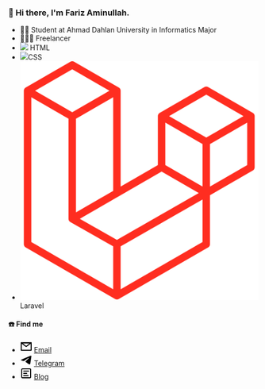 
### 👋 Hi there, I'm Fariz Aminullah. 

- 🧑‍🎓 Student at Ahmad Dahlan University in Informatics Major
- 🧑🏻‍💻 Freelancer
- <img src="https://img.icons8.com/ios/50/null/html-filetype--v1.png"/> HTML
- <img src="https://icons8.com/icon/21278/css3"/>CSS
- <img src="./icons/laravel.svg"/>Laravel


#### ☎️ Find me

- <img src="./icons/mail.svg"> [Email](mailto:farizgento909@gmail.com)
- <img src="./icons/telegram.svg"> [Telegram](https://t.me/Gentoz909)
- <img src="./icons/article.svg"> [Blog](farizgento.github.io)
